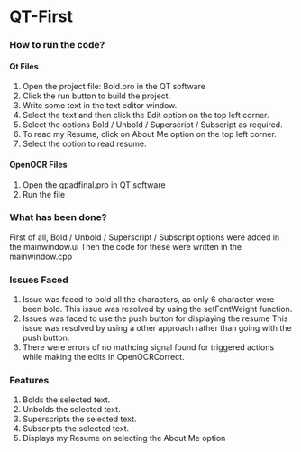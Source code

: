 # QT-First

### How to run the code?

#### Qt Files

1. Open the project file: Bold.pro in the QT software
2. Click the run button to build the project.
3. Write some text in the text editor window.
4. Select the text and then click the Edit option on the top left corner.
5. Select the options Bold / Unbold / Superscript / Subscript as required.
6. To read my Resume, click on About Me option on the top left corner.
7. Select the option to read resume.

#### OpenOCR Files

1. Open the qpadfinal.pro in QT software
2. Run the file

### What has been done?

First of all, Bold / Unbold / Superscript / Subscript options were added in the mainwindow.ui
Then the code for these were written in the mainwindow.cpp

### Issues Faced

1. Issue was faced to bold all the characters, as only 6 character were been bold.
   This issue was resolved by using the setFontWeight function.
2. Issues was faced to use the push button for displaying the resume
   This issue was resolved by using a other approach rather than going with the push button.
3. There were errors of no mathcing signal found for triggered actions while making the edits in OpenOCRCorrect.
   
### Features

1. Bolds the selected text.
2. Unbolds the selected text.
3. Superscripts the selected text.
4. Subscripts the selected text.
5. Displays my Resume on selecting the About Me option
